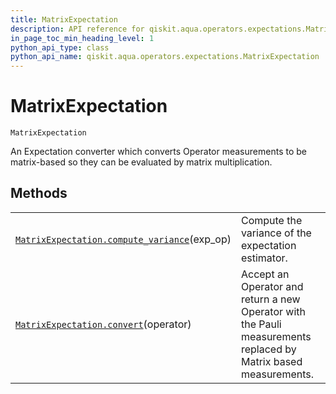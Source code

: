 ```yaml
---
title: MatrixExpectation
description: API reference for qiskit.aqua.operators.expectations.MatrixExpectation
in_page_toc_min_heading_level: 1
python_api_type: class
python_api_name: qiskit.aqua.operators.expectations.MatrixExpectation
---
```


# MatrixExpectation

<span id="qiskit.aqua.operators.expectations.MatrixExpectation" />

`MatrixExpectation`

An Expectation converter which converts Operator measurements to be matrix-based so they can be evaluated by matrix multiplication.

## Methods

|                                                                                                                                                                                                |                                                                                                                 |
| ---------------------------------------------------------------------------------------------------------------------------------------------------------------------------------------------- | --------------------------------------------------------------------------------------------------------------- |
| [`MatrixExpectation.compute_variance`](qiskit.aqua.operators.expectations.MatrixExpectation.compute_variance "qiskit.aqua.operators.expectations.MatrixExpectation.compute_variance")(exp\_op) | Compute the variance of the expectation estimator.                                                              |
| [`MatrixExpectation.convert`](qiskit.aqua.operators.expectations.MatrixExpectation.convert "qiskit.aqua.operators.expectations.MatrixExpectation.convert")(operator)                           | Accept an Operator and return a new Operator with the Pauli measurements replaced by Matrix based measurements. |

